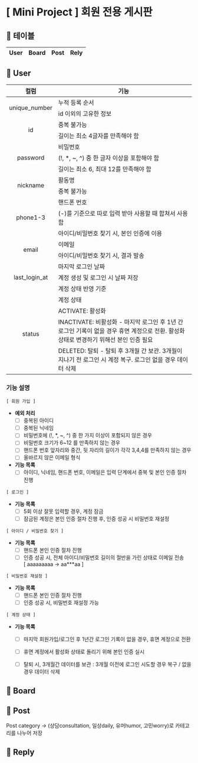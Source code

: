 # [ Mini Project ] 회원 전용 게시판

## 📌 테이블
<table>
    <thead>
        <th>User</th>
        <th>Board</th>
        <th>Post</th>
        <th>Rely</th>
    </thead>
</table>

## 📌 User
<table>
    <thead>
        <th>컬럼</th>
        <th>기능</th>
    </thead>
    <tbody>
        <tr>
            <td rowspan="2" style="text-align:center">unique_number</td>
            <td>누적 등록 순서</td>
        </tr>
        <tr><td>id 이외의 고유한 정보</td></tr>
        <tr>
            <td rowspan="2" style="text-align:center">id</td>
            <td>중복 불가능</td>
        </tr>
        <tr><td>길이는 최소 4글자를 만족해야 함</td></tr>
        <tr>
            <td rowspan="3" style="text-align:center">password</td>
            <td>비밀번호</td>
        </tr>
        <tr><td>(!, *, ~, ^) 중 한 글자 이상을 포함해야 함</td></tr>
        <tr><td>길이는 최소 6, 최대 12를 만족해야 함</td></tr>
        <tr>
            <td rowspan="2" style="text-align:center">nickname</td>
            <td>활동명</td>
        </tr>
        <tr><td>중복 불가능</td></tr>
        <tr>
            <td rowspan="3" style="text-align:center">phone1-3</td>
            <td>핸드폰 번호</td>
        </tr>
        <tr><td>(-)를 기준으로 따로 입력 받아 사용할 때 합쳐서 사용함</td></tr>
        <tr><td>아이디/비밀번호 찾기 시, 본인 인증에 이용</td></tr>
        <tr>
            <td rowspan="2" style="text-align:center">email</td>
            <td>이메일</td>
        </tr>
        <tr><td>아이디/비밀번호 찾기 시, 결과 발송</td></tr>
        <tr>
            <td rowspan="3" style="text-align:center">last_login_at</td>
            <td>마지막 로그인 날짜</td>
        </tr>
        <tr><td>계정 생성 및 로그인 시 날짜 저장</td></tr>
        <tr><td>계정 상태 반영 기준</td></tr>
        <tr>
            <td rowspan="4" style="text-align:center">status</td>
            <td>계정 상태</td>
        </tr>
        <tr><td>ACTIVATE: 활성화</td></tr>
        <tr><td>INACTIVATE: 비활성화 - 마지막 로그인 후 1년 간 로그인 기록이 없을 경우 휴면 계정으로 전환. 활성화 상태로 변경하기 위해선 본인 인증 필요</td></tr>
        <tr><td>DELETED: 탈퇴 - 탈퇴 후 3개월 간 보관. 3개월이 지나기 전 로그인 시 계정 복구. 로그인 없을 경우 데이터 삭제 </td></tr>
    </tbody>
</table>

### 기능 설명
`[ 회원 가입 ]`<br>
- **예외 처리**
    - [ ] 중복된 아이디 
    - [ ] 중복된 닉네임 
    - [ ] 비밀번호에 (!, *, ~, ^) 중 한 가지 이상이 포함되지 않은 경우 
    - [ ] 비밀번호 크기가 6~12 를 만족하지 않는 경우
    - [ ] 핸드폰 번호 앞자리와 중간, 뒷 자리의 길이가 각각 3,4,4를 만족하지 않는 경우
    - [ ] 올바르지 않은 이메일 형식

- **기능 목록**
  - [ ] 아이디, 닉네임, 핸드폰 번호, 이메일은 입력 단계에서 중복 및 본인 인증 절차 진행

`[ 로그인 ]`
- **기능 목록**
    - [ ] 5회 이상 잘못 입력할 경우, 계정 잠금
    - [ ] 잠금된 계정은 본인 인증 절차 진행 후, 인증 성공 시 비밀번호 재설정

`[ 아이디 / 비밀번호 찾기 ]`
- **기능 목록**
    - [ ] 핸드폰 본인 인증 절차 진행
    - [ ] 인증 성공 시, 전체 아이디/비밀번호 길이의 절반을 가린 상태로 이메일 전송
        <br> [ aaaaaaaaa -> aa***aa ]

`[ 비밀번호 재설정 ]`
- **기능 목록**
    - [ ] 핸드폰 본인 인증 절차 진행
    - [ ] 인증 성공 시, 비밀번호 재설정 가능

`[ 계정 상태 ]`
- **기능 목록**
    - [ ] 마지막 회원가입/로그인 후 1년간 로그인 기록이 없을 경우, 휴면 계정으로 전환
    - [ ] 휴면 계정에서 활성화 상태로 돌리기 위해 본인 인증 실시
    - [ ] 탈퇴 시, 3개월간 데이터를 보관 : 3개월 이전에 로그인 시도할 경우 복구 / 없을 경우 데이터 삭제


## 📌 Board

## 📌 Post

Post category -> (상담consultation, 일상daily, 유머humor, 고민worry)로 카테고리를 나누어 저장

## 📌 Reply


